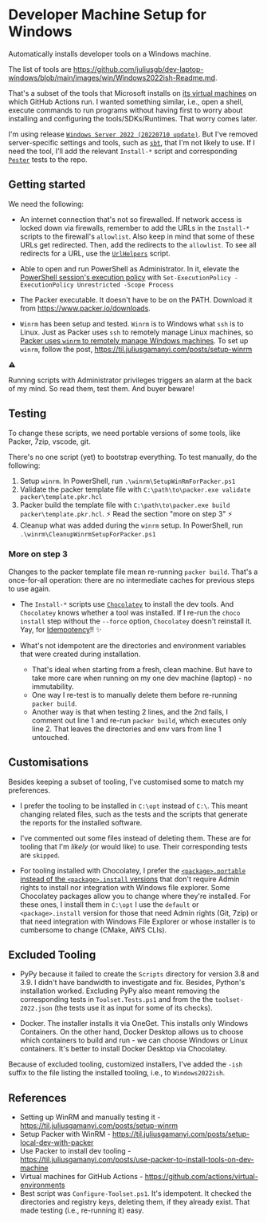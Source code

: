 # Developer Machine Setup for Windows

Automatically installs developer tools on a Windows machine.

The list of tools are <https://github.com/juliusgb/dev-laptop-windows/blob/main/images/win/Windows2022ish-Readme.md>.

That's a subset of the tools that Microsoft installs on [its virtual machines](https://github.com/actions/virtual-environments) on which GitHub Actions run.
I wanted something similar, i.e., open a shell, execute commands to run programs without having first to worry about installing and configuring the tools/SDKs/Runtimes. That worry comes later.

I'm using release [`Windows Server 2022 (20220710 update)`](https://github.com/actions/virtual-environments/releases/tag/win22%2F20220710.1).
But I've removed server-specific settings and tools, such as [`sbt`](https://www.scala-sbt.org/), that I'm not likely to use.
If I need the tool, I'll add the relevant `Install-*` script and corresponding [`Pester`](https://pester.dev/) tests to the repo.

## Getting started

We need the following:

- An internet connection that's not so firewalled.
If network access is locked down via firewalls, remember to add the URLs in the `Install-*` scripts to the firewall's `allowlist`.
Also keep in mind that some of these URLs get redirected. Then, add the redirects to the `allowlist`.
To see all redirects for a URL, use the [`UrlHelpers`](https://github.com/juliusgb/utils/blob/main/powershell/CustomHelperUtils/UrlHelpers.ps1) script.

- Able to open and run PowerShell as Administrator. In it, elevate the [PowerShell session's execution policy](https://docs.microsoft.com/en-us/powershell/module/microsoft.powershell.core/about/about_execution_policies?view=powershell-7.2) with `Set-ExecutionPolicy -ExecutionPolicy Unrestricted -Scope Process`
- The Packer executable. It doesn't have to be on the PATH. Download it from <https://www.packer.io/downloads>.

- `Winrm` has been setup and tested. `Winrm` is to Windows what `ssh` is to Linux.
Just as Packer uses `ssh` to remotely manage Linux machines, so [Packer uses `winrm` to remotely manage Windows machines](https://www.packer.io/docs/communicators/winrm).
To set up `winrm`, follow the post, <https://til.juliusgamanyi.com/posts/setup-winrm>


:warning:

Running scripts with Administrator privileges triggers an alarm at the back of my mind.
So read them, test them. And buyer beware!

## Testing

To change these scripts, we need portable versions of some tools, like Packer, 7zip, vscode, git.

There's no one script (yet) to bootstrap everything.
To test manually, do the following:

1. Setup `winrm`. In PowerShell, run `.\winrm\SetupWinRmForPacker.ps1`
2. Validate the packer template file with `C:\path\to\packer.exe validate packer\template.pkr.hcl`
3. Packer build the template file with `C:\path\to\packer.exe build packer\template.pkr.hcl`.
:zap: Read the section "more on step 3" :zap:
4. Cleanup what was added during the `winrm` setup. In PowerShell, run `.\winrm\CleanupWinrmSetupForPacker.ps1`

### More on step 3

Changes to the packer template file mean re-running `packer build`.
That's a once-for-all operation: there are no intermediate caches for previous steps to use again.

- The `Install-*` scripts use [`Chocolatey`](https://chocolatey.org/) to install the dev tools. And `Chocolatey` knows whether a tool was installed.
If I re-run the `choco install` step without the `--force` option, `Chocolatey` doesn't reinstall it.
Yay, for [Idempotency](https://en.wikipedia.org/wiki/Idempotence)!! :sparkles:

- What's not idempotent are the directories and environment variables that were created during installation.
	- That's ideal when starting from a fresh, clean machine. But have to take more care when running on my one dev machine (laptop) - no immutability.
    - One way I re-test is to manually delete them before re-running `packer build`.
	- Another way is that when testing 2 lines, and the 2nd fails, I comment out line 1 and re-run `packer build`, which executes only line 2. That leaves the directories and env vars from line 1 untouched.

## Customisations

Besides keeping a subset of tooling, I've customised some to match my preferences.

- I prefer the tooling to be installed in `C:\opt` instead of `C:\`.
This meant changing related files, such as the tests and the scripts that generate the reports for the installed software.

- I've commented out some files instead of deleting them.
These are for tooling that I'm _likely_ (or would like) to use.
Their corresponding tests are `skipped`.

- For tooling installed with Chocolatey, I prefer the [`<package>.portable` instead of the `<package>.install` versions](https://docs.chocolatey.org/en-us/faqs#what-distinction-does-chocolatey-make-between-an-installable-and-a-portable-application)
that don't require Admin rights to install nor integration with Windows file explorer.
Some Chocolatey packages allow you to change where they're installed. For these ones, I install them in `C:\opt`
I use the `default` or `<package>.install` version for those that need Admin rights (Git, 7zip) or that need integration with Windows File Explorer or whose installer is to cumbersome to change (CMake, AWS CLIs).

## Excluded Tooling

- PyPy because it failed to create the `Scripts` directory for version 3.8 and 3.9.
I didn't have bandwidth to investigate and fix. Besides, Python's installation worked.
Excluding PyPy also meant removing the corresponding tests in `Toolset.Tests.ps1` and
from the the `toolset-2022.json` (the tests use it as input for some of its checks).

- Docker. The installer installs it via OneGet.
This installs only Windows Containers.
On the other hand, Docker Desktop allows us to choose which containers to build and run - we can choose Windows or Linux containers.
It's better to install Docker Desktop via Chocolatey.

Because of excluded tooling, customized installers, I've added the `-ish` suffix to the file listing the installed tooling, i.e., to `Windows2022ish`.


## References

- Setting up WinRM and manually testing it - https://til.juliusgamanyi.com/posts/setup-winrm
- Setup Packer with WinRM - https://til.juliusgamanyi.com/posts/setup-local-dev-with-packer
- Use Packer to install dev tooling - https://til.juliusgamanyi.com/posts/use-packer-to-install-tools-on-dev-machine
- Virtual machines for GitHub Actions - https://github.com/actions/virtual-environments
- Best script was `Configure-Toolset.ps1`. It's idempotent.
It checked the directories and registry keys, deleting them, if they already exist.
That made testing (i.e., re-running it) easy.

